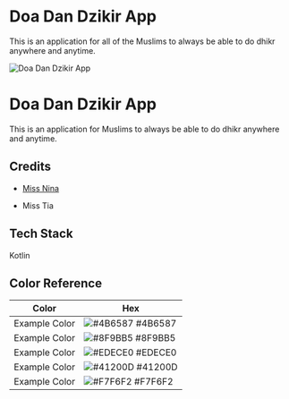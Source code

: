# Doa Dan Dzikir App
This is an application for all of the Muslims to always be able to do dhikr anywhere and anytime.

![Doa Dan Dzikir App](https://github.com/dilahkhai/Doa-dan-Dzikir-App/assets/110214885/749c683b-075f-478a-8be7-ea5f163c4c2a)


# Doa Dan Dzikir App

This is an application for Muslims to always be able to do dhikr anywhere and anytime.


## Credits

- [Miss Nina](https://youtube.com/playlist?list=PLwzF9lsg4kVLATsycZROf0lZPfk0Sf7Er&si=pvwNJg_s-V7Qlsln)

- Miss Tia



## Tech Stack

Kotlin

## Color Reference

| Color             | Hex                                                                |
| ----------------- | ------------------------------------------------------------------ |
| Example Color | ![#4B6587](https://via.placeholder.com/10/4B6587?text=+) #4B6587 |
| Example Color | ![#8F9BB5](https://via.placeholder.com/10/8F9BB5?text=+) #8F9BB5 |
| Example Color | ![#EDECE0](https://via.placeholder.com/10/EDECE0?text=+) #EDECE0 |
| Example Color | ![#41200D](https://via.placeholder.com/10/41200D?text=+) #41200D |
| Example Color | ![#F7F6F2](https://via.placeholder.com/10/F7F6F2?text=+) #F7F6F2 |





